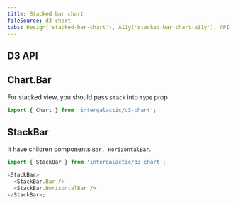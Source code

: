 ```yaml
---
title: Stacked bar chart
fileSource: d3-chart
tabs: Design('stacked-bar-chart'), A11y('stacked-bar-chart-a11y'), API('stacked-bar-chart-api'), Examples('stacked-bar-chart-d3-code'), Changelog('d3-chart-changelog')
---
```


## D3 API

## Chart.Bar

For stacked view, you should pass `stack` into `type` prop

```js
import { Chart } from 'intergalactic/d3-chart';
```

<TypesView type="BarChartProps" :types={...types} />

## StackBar

It have children components `Bar, HorizontalBar`.

```js
import { StackBar } from 'intergalactic/d3-chart';

<StackBar>
  <StackBar.Bar />
  <StackBar.HorizontalBar />
</StackBar>;
```

<TypesView type="StackBarProps" :types={...types} />

<script setup>import { data as types } from '@types.data.ts';</script>